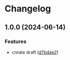 # Changelog

## 1.0.0 (2024-06-14)


### Features

* create draft ([d7bdae2](https://github.com/Gozala/co-dom/commit/d7bdae2030fa16c9c1662b6fec775fe23001ad1e))
